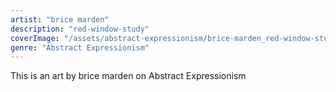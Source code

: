 ```yaml
---
artist: "brice marden"
description: "red-window-study"
coverImage: "/assets/abstract-expressionism/brice-marden_red-window-study.jpg"
genre: "Abstract Expressionism"
---
```

This is an art by brice marden on Abstract Expressionism

